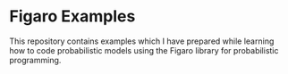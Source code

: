# Figaro Examples

This repository contains examples which I have prepared while learning how to code probabilistic models using the Figaro library for probabilistic programming.

